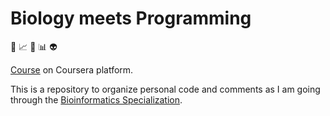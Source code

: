 # Biology meets Programming

:microscope: :chart_with_upwards_trend: :pill: :bar_chart: :alien:

[Course](https://www.coursera.org/learn/dna-analysis/home/welcome) on Coursera platform.

This is a repository to organize personal code and comments as I am going through the [Bioinformatics Specialization](https://www.coursera.org/specializations/bioinformatics).
